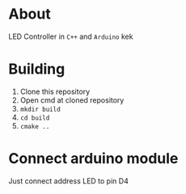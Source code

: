 # About
LED Controller in `C++` and `Arduino` kek

# Building
1. Clone this repository
2. Open cmd at cloned repository
3. `mkdir build`
4. `cd build`
5. `cmake ..`

# Connect arduino module
Just connect address LED to pin D4
